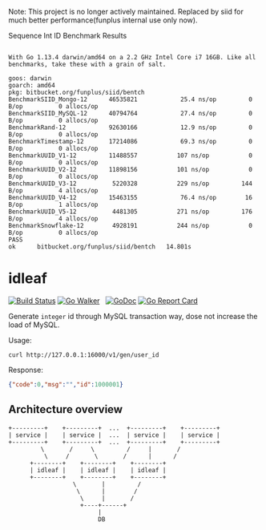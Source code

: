 Note: This project is no longer actively maintained. Replaced by siid for much better performance(funplus internal use only now).

Sequence Int ID
Benchmark Results
```shell

With Go 1.13.4 darwin/amd64 on a 2.2 GHz Intel Core i7 16GB. Like all benchmarks, take these with a grain of salt.

goos: darwin
goarch: amd64
pkg: bitbucket.org/funplus/siid/bentch
BenchmarkSIID_Mongo-12      46535821            25.4 ns/op         0 B/op          0 allocs/op
BenchmarkSIID_MySQL-12      40794764            27.4 ns/op         0 B/op          0 allocs/op
BenchmarkRand-12            92630166            12.9 ns/op         0 B/op          0 allocs/op
BenchmarkTimestamp-12       17214086            69.3 ns/op         0 B/op          0 allocs/op
BenchmarkUUID_V1-12         11488557           107 ns/op           0 B/op          0 allocs/op
BenchmarkUUID_V2-12         11898156           101 ns/op           0 B/op          0 allocs/op
BenchmarkUUID_V3-12          5220328           229 ns/op         144 B/op          4 allocs/op
BenchmarkUUID_V4-12         15463155            76.4 ns/op        16 B/op          1 allocs/op
BenchmarkUUID_V5-12          4481305           271 ns/op         176 B/op          4 allocs/op
BenchmarkSnowflake-12        4928191           244 ns/op           0 B/op          0 allocs/op
PASS
ok      bitbucket.org/funplus/siid/bentch   14.801s
```


# idleaf
[![Build Status](https://travis-ci.org/timestee/idleaf.svg?branch=master)](https://travis-ci.org/timestee/idleaf) 
[![Go Walker](https://gowalker.org/api/v1/badge)](https://gowalker.org/github.com/timestee/idleaf)  
[![GoDoc](https://godoc.org/github.com/timestee/idleaf?status.svg)](https://godoc.org/github.com/timestee/idleaf)
[![Go Report Card](https://goreportcard.com/badge/github.com/timestee/idleaf)](https://goreportcard.com/report/github.com/timestee/idleaf)

Generate `integer` id through MySQL transaction way, dose not increase the load of MySQL.

Usage:
```shell
curl http://127.0.0.1:16000/v1/gen/user_id
```

Response:
```json
{"code":0,"msg":"","id":1000001}
```

## Architecture overview
```
+---------+    +---------+  ...  +---------+    +---------+
| service |    | service |  ...  | service |    | service |
+---------+    +---------+  ...  +---------+    +---------+
         \       /     \         /     |       /
          \     /       \       /      |      /
	  +--------+    +--------+    +--------+
	  | idleaf |    | idleaf |    | idleaf |
	  +--------+    +--------+    +--------+
                  \       |         /
                   \      |        /
                    \     |       /
                    +----+------+
                         |
                         DB
```
